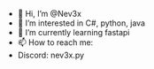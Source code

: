 - 👋 Hi, I’m @Nev3x
- 👀 I’m interested in C#, python, java
- 🌱 I’m currently learning fastapi
- 📫 How to reach me:
- Discord: nev3x.py
